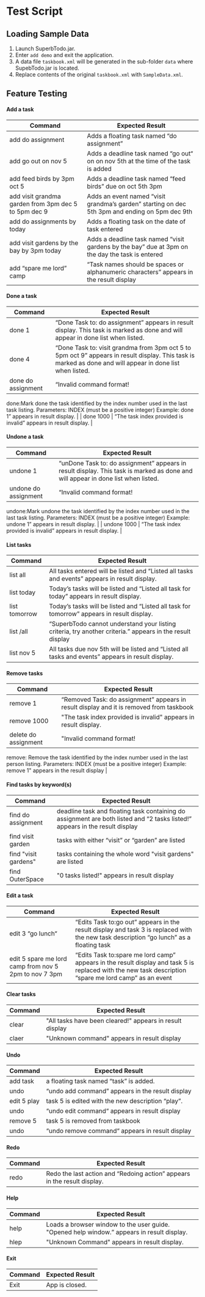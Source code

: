 <!-- @@author A0113992B -->
# Test Script

## Loading Sample Data

1. Launch SuperbTodo.jar.
2. Enter `add demo` and exit the application.
3. A data file `taskbook.xml` will be generated in the sub-folder `data` where SupebTodo.jar is located.
4. Replace contents of the original `taskbook.xml` with `SampleData.xml`.

## Feature Testing

#### Add a task 
| Command | Expected Result |
|----------------------------------------------------|-----------------------------------------------------------------------|
| add do assignment | Adds a floating task named “do assignment” |
| add go out on nov 5 | Adds a deadline task named “go out“ on on nov 5th at the time of the task is added
| add feed birds by 3pm oct 5 | Adds a deadline task named “feed birds” due on oct 5th 3pm |
| add visit grandma garden from 3pm dec 5 to 5pm dec 9 | Adds an event named “visit grandma’s garden” starting on dec 5th 3pm and ending on 5pm dec 9th|
| add do assignments by today | Adds a floating task on the date of task entered |
| add visit gardens by the bay by 3pm today | Adds a deadline task named “visit gardens by the bay” due at 3pm on the day the task is entered  |
| add “spare me lord” camp | “Task names should be spaces or alphanumeric characters” appears in the result display

#### Done a task

| Command | Expected Result |
|----------------------------------------------------|-----------------------------------------------------------------------|
| done 1 | “Done Task to: do assignment” appears in result display. This task is marked as done and will appear in done list when listed. |
| done 4 | “Done Task to: visit grandma from 3pm oct 5 to 5pm oct 9” appears in result display. This task is marked as done and will appear in done list when listed.  |
| done do assignment | “Invalid command format! 
done:Mark done the task identified by the index number used in the last task listing.
Parameters: INDEX (must be a positive integer)
Example: done 1”  appears in result display. |
| done 1000 | “The task index provided is invalid” appears in result display. |

#### Undone a task

| Command | Expected Result |
|----------------------------------------------------|-----------------------------------------------------------------------|
| undone 1 | “unDone Task to: do assignment” appears in result display. This task is marked as done and will appear in done list when listed. |
| undone do assignment | “Invalid command format! 
undone:Mark undone the task identified by the index number used in the last task listing.
Parameters: INDEX (must be a positive integer)
Example: undone 1”  appears in result display. |
| undone 1000 | “The task index provided is invalid” appears in result display. |

#### List tasks

| Command | Expected Result |
|----------------------------------------------------|-----------------------------------------------------------------------|
| list all | All tasks entered will be listed and “Listed all tasks and events” appears in result display.|
| list today | Today’s tasks will be listed and “Listed all task for today” appears in result display.|
| list tomorrow | Today’s tasks will be listed and “Listed all task for tomorrow” appears in result display. |
| list /all | “SuperbTodo cannot understand your listing criteria, try another criteria.” appears in the result display |
| list nov 5 | All tasks due nov 5th will be listed and “Listed all tasks and events” appears in result display. |


#### Remove tasks

| Command | Expected Result |
|----------------------------------------------------|-----------------------------------------------------------------------|
| remove 1 | “Removed Task: do assignment” appears in result display and it is removed from taskbook|
| remove 1000 | "The task index provided is invalid" appears in result display. |
| delete do assignment |  "Invalid command format! 
remove: Remove the task identified by the index number used in the last person listing.
Parameters: INDEX (must be a positive integer)
Example: remove 1" appears in the result display |

#### Find tasks by keyword(s)

| Command | Expected Result |
|----------------------------------------------------|-----------------------------------------------------------------------|
| find do assignment | deadline task and floating task containing do assignment are both listed and “2 tasks listed!” appears in the result display|
| find visit garden | tasks with either “visit” or “garden” are listed |
| find "visit gardens" | tasks containing the whole word "visit gardens" are listed |
| find OuterSpace | "0 tasks listed!" appears in result display |


#### Edit a task

| Command | Expected Result |
|----------------------------------------------------|-----------------------------------------------------------------------|
| edit 3 “go lunch“ | “Edits Task to:go out” appears in the result display and task 3 is replaced with the new task description “go lunch” as a floating task|
| edit 5 spare me lord camp from nov 5 2pm to nov 7 3pm | “Edits Task to:spare me lord camp” appears in the result display and task 5 is replaced with the new task description “spare me lord camp” as an event |


#### Clear tasks

| Command | Expected Result |
|----------------------------------------------------|-----------------------------------------------------------------------|
| clear | "All tasks have been cleared!" appears in result display |
| claer | "Unknown command" appears in result display |


#### Undo

| Command | Expected Result |
|----------------------------------------------------|-----------------------------------------------------------------------|
| add task | a floating task named “task” is added.|
| undo | “undo add command” appears in the result display |
| edit 5 play | task 5 is edited with the new description “play”. |
| undo | “undo edit command“ appears in result display |
| remove 5 | task 5 is removed from taskbook |
| undo | “undo remove command“ appears in result display |

#### Redo

| Command | Expected Result |
|----------------------------------------------------|-----------------------------------------------------------------------|
| redo | Redo the last action and “Redoing action” appears in the result display. |


#### Help

| Command | Expected Result |
|----------------------------------------------------|-----------------------------------------------------------------------|
| help | Loads a browser window to the user guide. "Opened help window.” appears in result display. |
| hlep |  "Unknown Command" appears in result display. |           



#### Exit

| Command | Expected Result |
|----------------------------------------------------|-----------------------------------------------------------------------|
| Exit | App is closed. |
